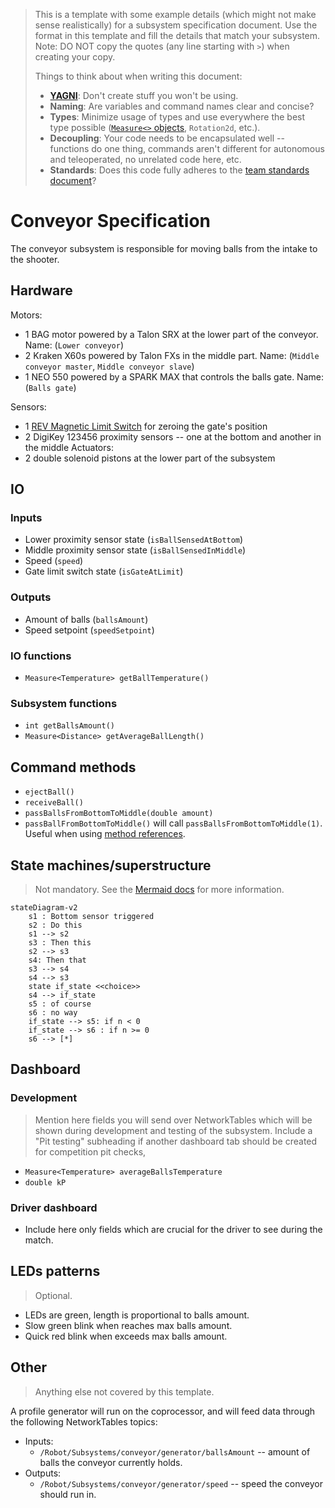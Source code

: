 
> This is a template with some example details (which might not make sense realistically) for a subsystem specification document. Use the format in this template and fill the details that match your subsystem.
> Note: DO NOT copy the quotes (any line starting with `>`) when creating your copy.
>
> Things to think about when writing this document:
> - [**YAGNI**](https://en.wikipedia.org/wiki/You_aren%27t_gonna_need_it): Don't create stuff you won't be using.
> - **Naming**: Are variables and command names clear and concise?
> - **Types**: Minimize usage of types and use everywhere the best type possible ([`Measure<>` objects](https://docs.wpilib.org/en/latest/docs/software/basic-programming/java-units.html), `Rotation2d`, etc.).
> - **Decoupling**: Your code needs to be encapsulated well -- functions do one thing, commands aren't different for autonomous and teleoperated, no unrelated code here, etc.
> - **Standards**: Does this code fully adheres to the [team standards document](https://docs.google.com/document/d/1qY1M03Skq-oFGJyZ3J_Y0o0QDthhFiaAKVMJ4-hPrRU/edit)?

# Conveyor Specification
The conveyor subsystem is responsible for moving balls from the intake to the shooter.
## Hardware
Motors:
- 1 BAG motor powered by a Talon SRX at the lower part of the conveyor. Name: (`Lower conveyor`)
- 2 Kraken X60s powered by Talon FXs in the middle part. Name: (`Middle conveyor master`, `Middle conveyor slave`)
- 1 NEO 550 powered by a SPARK MAX that controls the balls gate. Name: (`Balls gate`)

Sensors:
- 1 [REV Magnetic Limit Switch]([url](https://www.revrobotics.com/rev-31-1462/)https://www.revrobotics.com/rev-31-1462/) for zeroing the gate's position
- 2 DigiKey 123456 proximity sensors -- one at the bottom and another in the middle
Actuators:
- 2 double solenoid pistons at the lower part of the subsystem
## IO
### Inputs
- Lower proximity sensor state (`isBallSensedAtBottom`)
- Middle proximity sensor state (`isBallSensedInMiddle`)
- Speed  (`speed`)
- Gate limit switch state  (`isGateAtLimit`)
### Outputs
- Amount of balls (`ballsAmount`)
- Speed setpoint (`speedSetpoint`)
### IO functions
- `Measure<Temperature> getBallTemperature()`
### Subsystem functions
- `int getBallsAmount()`
- `Measure<Distance> getAverageBallLength()`
## Command methods
- `ejectBall()`
- `receiveBall()`
- `passBallsFromBottomToMiddle(double amount)`
- `passBallFromBottomToMiddle()` will call `passBallsFromBottomToMiddle(1)`. Useful when using [method references](https://docs.wpilib.org/en/stable/docs/software/basic-programming/functions-as-data.html#method-references).
## State machines/superstructure
> Not mandatory. See the [Mermaid docs](https://mermaid.js.org/intro/) for more information.
```mermaid
stateDiagram-v2
    s1 : Bottom sensor triggered
    s2 : Do this
    s1 --> s2
    s3 : Then this
    s2 --> s3
    s4: Then that
    s3 --> s4
    s4 --> s3
    state if_state <<choice>>
    s4 --> if_state
    s5 : of course
    s6 : no way
    if_state --> s5: if n < 0
    if_state --> s6 : if n >= 0
    s6 --> [*]
```
## Dashboard
### Development
> Mention here fields you will send over NetworkTables which will be shown during development and testing of the subsystem. Include a "Pit testing" subheading if another dashboard tab should be created for competition pit checks,
- `Measure<Temperature> averageBallsTemperature`
- `double kP`
### Driver dashboard
- Include here only fields which are crucial for the driver to see during the match.

## LEDs patterns
> Optional.
- LEDs are green, length is proportional to balls amount.
- Slow green blink when reaches max balls amount.
- Quick red blink when exceeds max balls amount.

## Other
> Anything else not covered by this template.

A profile generator will run on the coprocessor, and will feed data through the following NetworkTables topics:
- Inputs:
  - `/Robot/Subsystems/conveyor/generator/ballsAmount` -- amount of balls the conveyor currently holds. 
- Outputs:
  - `/Robot/Subsystems/conveyor/generator/speed` -- speed the conveyor should run in.
